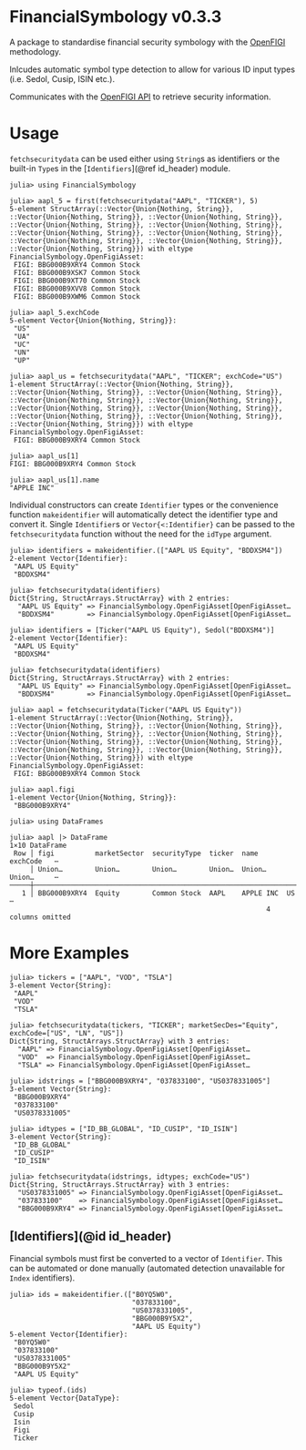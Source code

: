 # FinancialSymbology v0.3.3

A package to standardise financial security symbology with the [OpenFIGI](https://www.openfigi.com) methodology. 

Inlcudes automatic symbol type detection to allow for various ID input types (i.e. Sedol, Cusip, ISIN etc.).

Communicates with the [OpenFIGI API](https://www.openfigi.com/api) to retrieve security information. 

# Usage

`fetchsecuritydata` can be used either using `String`s as identifiers or the built-in `Type`s in the [`Identifiers`](@ref id_header) module. 

```julia-repl
julia> using FinancialSymbology

julia> aapl_5 = first(fetchsecuritydata("AAPL", "TICKER"), 5)
5-element StructArray(::Vector{Union{Nothing, String}}, ::Vector{Union{Nothing, String}}, ::Vector{Union{Nothing, String}}, ::Vector{Union{Nothing, String}}, ::Vector{Union{Nothing, String}}, ::Vector{Union{Nothing, String}}, ::Vector{Union{Nothing, String}}, ::Vector{Union{Nothing, String}}, ::Vector{Union{Nothing, String}}, ::Vector{Union{Nothing, String}}) with eltype FinancialSymbology.OpenFigiAsset:
 FIGI: BBG000B9XRY4 Common Stock
 FIGI: BBG000B9XSK7 Common Stock
 FIGI: BBG000B9XT70 Common Stock
 FIGI: BBG000B9XVV8 Common Stock
 FIGI: BBG000B9XWM6 Common Stock

julia> aapl_5.exchCode
5-element Vector{Union{Nothing, String}}:
 "US"
 "UA"
 "UC"
 "UN"
 "UP"

julia> aapl_us = fetchsecuritydata("AAPL", "TICKER"; exchCode="US")
1-element StructArray(::Vector{Union{Nothing, String}}, ::Vector{Union{Nothing, String}}, ::Vector{Union{Nothing, String}}, ::Vector{Union{Nothing, String}}, ::Vector{Union{Nothing, String}}, ::Vector{Union{Nothing, String}}, ::Vector{Union{Nothing, String}}, ::Vector{Union{Nothing, String}}, ::Vector{Union{Nothing, String}}, ::Vector{Union{Nothing, String}}) with eltype FinancialSymbology.OpenFigiAsset:
 FIGI: BBG000B9XRY4 Common Stock

julia> aapl_us[1]
FIGI: BBG000B9XRY4 Common Stock

julia> aapl_us[1].name
"APPLE INC"
```

Individual constructors can create `Identifier` types or the convenience function `makeidentifier` will automatically detect the identifier type and convert it. 
Single `Identifier`s or `Vector{<:Identifier}` can be passed to the `fetchsecuritydata` function without the need for the `idType` argument. 

```julia-repl
julia> identifiers = makeidentifier.(["AAPL US Equity", "BDDXSM4"])
2-element Vector{Identifier}:
 "AAPL US Equity"
 "BDDXSM4"

julia> fetchsecuritydata(identifiers)
Dict{String, StructArrays.StructArray} with 2 entries:
  "AAPL US Equity" => FinancialSymbology.OpenFigiAsset[OpenFigiAsset…
  "BDDXSM4"        => FinancialSymbology.OpenFigiAsset[OpenFigiAsset…
```

```julia-repl
julia> identifiers = [Ticker("AAPL US Equity"), Sedol("BDDXSM4")]
2-element Vector{Identifier}:
 "AAPL US Equity"
 "BDDXSM4"

julia> fetchsecuritydata(identifiers)
Dict{String, StructArrays.StructArray} with 2 entries:
  "AAPL US Equity" => FinancialSymbology.OpenFigiAsset[OpenFigiAsset…
  "BDDXSM4"        => FinancialSymbology.OpenFigiAsset[OpenFigiAsset…
```

```julia-repl
julia> aapl = fetchsecuritydata(Ticker("AAPL US Equity"))
1-element StructArray(::Vector{Union{Nothing, String}}, ::Vector{Union{Nothing, String}}, ::Vector{Union{Nothing, String}}, ::Vector{Union{Nothing, String}}, ::Vector{Union{Nothing, String}}, ::Vector{Union{Nothing, String}}, ::Vector{Union{Nothing, String}}, ::Vector{Union{Nothing, String}}, ::Vector{Union{Nothing, String}}, ::Vector{Union{Nothing, String}}) with eltype FinancialSymbology.OpenFigiAsset:
 FIGI: BBG000B9XRY4 Common Stock

julia> aapl.figi
1-element Vector{Union{Nothing, String}}:
 "BBG000B9XRY4"

julia> using DataFrames

julia> aapl |> DataFrame
1×10 DataFrame
 Row │ figi          marketSector  securityType  ticker  name       exchCode   ⋯
     │ Union…        Union…        Union…        Union…  Union…     Union…     ⋯
─────┼──────────────────────────────────────────────────────────────────────────
   1 │ BBG000B9XRY4  Equity        Common Stock  AAPL    APPLE INC  US         ⋯
                                                               4 columns omitted
```


# More Examples

```julia-repl
julia> tickers = ["AAPL", "VOD", "TSLA"]
3-element Vector{String}:
 "AAPL"
 "VOD"
 "TSLA"

julia> fetchsecuritydata(tickers, "TICKER"; marketSecDes="Equity", exchCode=["US", "LN", "US"])
Dict{String, StructArrays.StructArray} with 3 entries:
  "AAPL" => FinancialSymbology.OpenFigiAsset[OpenFigiAsset…
  "VOD"  => FinancialSymbology.OpenFigiAsset[OpenFigiAsset…
  "TSLA" => FinancialSymbology.OpenFigiAsset[OpenFigiAsset…
```

```julia-repl
julia> idstrings = ["BBG000B9XRY4", "037833100", "US0378331005"]
3-element Vector{String}:
 "BBG000B9XRY4"
 "037833100"
 "US0378331005"

julia> idtypes = ["ID_BB_GLOBAL", "ID_CUSIP", "ID_ISIN"]
3-element Vector{String}:
 "ID_BB_GLOBAL"
 "ID_CUSIP"
 "ID_ISIN"

julia> fetchsecuritydata(idstrings, idtypes; exchCode="US")
Dict{String, StructArrays.StructArray} with 3 entries:
  "US0378331005" => FinancialSymbology.OpenFigiAsset[OpenFigiAsset…
  "037833100"    => FinancialSymbology.OpenFigiAsset[OpenFigiAsset…
  "BBG000B9XRY4" => FinancialSymbology.OpenFigiAsset[OpenFigiAsset…
```

## [Identifiers](@id id_header)

Financial symbols must first be converted to a vector of `Identifier`. This can be automated or done manually (automated detection unavailable for `Index` identifiers).

```julia-repl
julia> ids = makeidentifier.(["B0YQ5W0",
                              "037833100",
                              "US0378331005",
                              "BBG000B9Y5X2",
                              "AAPL US Equity")
5-element Vector{Identifier}:
 "B0YQ5W0"
 "037833100"
 "US0378331005"
 "BBG000B9Y5X2"
 "AAPL US Equity"

julia> typeof.(ids)
5-element Vector{DataType}:
 Sedol
 Cusip
 Isin
 Figi
 Ticker
```
